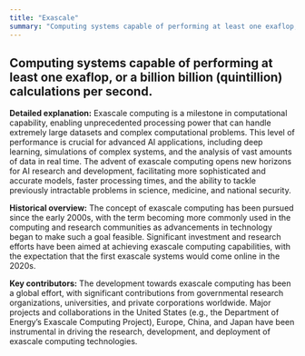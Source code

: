 ```yaml
---
title: "Exascale"
summary: "Computing systems capable of performing at least one exaflop, or a billion billion (quintillion) calculations per second."
---
```


## Computing systems capable of performing at least one exaflop, or a billion billion (quintillion) calculations per second.

**Detailed explanation:** Exascale computing is a milestone in computational capability, enabling unprecedented processing power that can handle extremely large datasets and complex computational problems. This level of performance is crucial for advanced AI applications, including deep learning, simulations of complex systems, and the analysis of vast amounts of data in real time. The advent of exascale computing opens new horizons for AI research and development, facilitating more sophisticated and accurate models, faster processing times, and the ability to tackle previously intractable problems in science, medicine, and national security.

**Historical overview:** The concept of exascale computing has been pursued since the early 2000s, with the term becoming more commonly used in the computing and research communities as advancements in technology began to make such a goal feasible. Significant investment and research efforts have been aimed at achieving exascale computing capabilities, with the expectation that the first exascale systems would come online in the 2020s.

**Key contributors:** The development towards exascale computing has been a global effort, with significant contributions from governmental research organizations, universities, and private corporations worldwide. Major projects and collaborations in the United States (e.g., the Department of Energy’s Exascale Computing Project), Europe, China, and Japan have been instrumental in driving the research, development, and deployment of exascale computing technologies.

